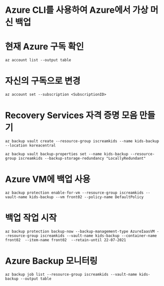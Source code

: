 # Azure CLI를 사용하여 Azure에서 가상 머신 백업

# 현재 Azure 구독 확인
```
az account list --output table
```

# 자신의 구독으로 변경
```
az account set --subscription <SubscriptionID>
```

# Recovery Services 자격 증명 모음 만들기

```
az backup vault create --resource-group iscreamkids --name kids-backup --location koreacentral
```

```
az backup vault backup-properties set --name kids-backup --resource-group iscreamkids --backup-storage-redundancy "LocallyRedundant"
```

# Azure VM에 백업 사용
```
az backup protection enable-for-vm --resource-group iscreamkids --vault-name kids-backup --vm front02 --policy-name DefaultPolicy
```

# 백업 작업 시작
```
az backup protection backup-now --backup-management-type AzureIaasVM --resource-group iscreamkids --vault-name kids-backup --container-name front02  --item-name front02  --retain-until 22-07-2021
```

# Azure Backup 모니터링
```
az backup job list --resource-group iscreamkids --vault-name kids-backup --output table
```